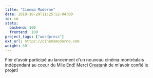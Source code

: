 ```yaml
---
title: "Cinema Moderne"
date: 2018-10-29T11:25:52-04:00
id: cm
stats:
  backend: 100
  frontend: 100
project_tags: ["wordpress"]
ext_url: https://cinemamoderne.com
weight: 30
---
```


Fier d'avoir participé au lancement d'un nouveau cinéma montréalais indépendant au coeur du Mile End! Merci [Creatank](https://www.creatank.com) de m'avoir confié le projet!
